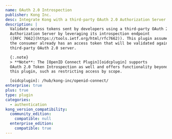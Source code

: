 ```yaml
---
name: OAuth 2.0 Introspection
publisher: Kong Inc.
desc: Integrate Kong with a third-party OAuth 2.0 Authorization Server
description: |
  Validate access tokens sent by developers using a third-party OAuth 2.0
  Authorization Server by leveraging its introspection endpoint
  ([RFC 7662](https://tools.ietf.org/html/rfc7662)). This plugin assumes that
  the consumer already has an access token that will be validated against a
  third-party OAuth 2.0 server.

  {:.note}
  > **Note**: The [OpenID Connect Plugin][oidcplugin] supports
  OAuth 2.0 Token Introspection as well and offers functionality beyond
  this plugin, such as restricting access by scope.

  [oidcplugin]: /hub/kong-inc/openid-connect/
enterprise: true
plus: true
type: plugin
categories:
  - authentication
kong_version_compatibility:
  community_edition:
    compatible: null
  enterprise_edition:
    compatible: true
---
```

